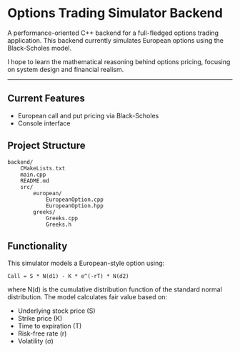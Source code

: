 # Options Trading Simulator Backend

A performance-oriented C++ backend for a full-fledged options trading application. This backend 
currently simulates European options using the Black-Scholes model.

I hope to learn the mathematical reasoning behind options pricing, focusing on system design and financial realism.

---

## Current Features

- European call and put pricing via Black-Scholes
- Console interface

## Project Structure

```
backend/
    CMakeLists.txt
    main.cpp
    README.md
    src/
        european/
            EuropeanOption.cpp
            EuropeanOption.hpp
        greeks/
            Greeks.cpp
            Greeks.h
```

## Functionality

This simulator models a European-style option using:

```
Call = S * N(d1) - K * e^(-rT) * N(d2)
```

where N(d) is the cumulative distribution function of the standard normal distribution.
The model calculates fair value based on:

- Underlying stock price (S)
- Strike price (K)
- Time to expiration (T)
- Risk-free rate (r)
- Volatility (σ)
